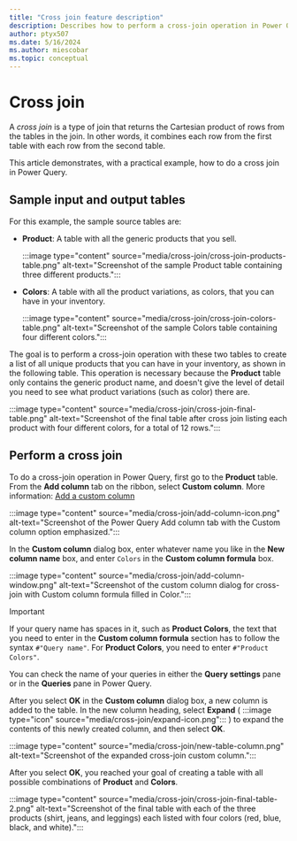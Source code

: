 ```yaml
---
title: "Cross join feature description"
description: Describes how to perform a cross-join operation in Power Query using sample product and color tables. 
author: ptyx507
ms.date: 5/16/2024
ms.author: miescobar
ms.topic: conceptual
---
```


# Cross join

A *cross join* is a type of join that returns the Cartesian product of rows from the tables in the join. In other words, it combines each row from the first table with each row from the second table.

This article demonstrates, with a practical example, how to do a cross join in Power Query.

## Sample input and output tables

For this example, the sample source tables are:

* **Product**: A table with all the generic products that you sell.

   :::image type="content" source="media/cross-join/cross-join-products-table.png" alt-text="Screenshot of the sample Product table containing three different products.":::

* **Colors**: A table with all the product variations, as colors, that you can have in your inventory.

   :::image type="content" source="media/cross-join/cross-join-colors-table.png" alt-text="Screenshot of the sample Colors table containing four different colors.":::

The goal is to perform a cross-join operation with these two tables to create a list of all unique products that you can have in your inventory, as shown in the following table. This operation is necessary because the **Product** table only contains the generic product name, and doesn't give the level of detail you need to see what product variations (such as color) there are.

:::image type="content" source="media/cross-join/cross-join-final-table.png" alt-text="Screenshot of the final table after cross join listing each product with four different colors, for a total of 12 rows.":::

## Perform a cross join

To do a cross-join operation in Power Query, first go to the **Product** table. From the **Add column** tab on the ribbon, select **Custom column**. More information: [Add a custom column](add-custom-column.md)

:::image type="content" source="media/cross-join/add-column-icon.png" alt-text="Screenshot of the Power Query Add column tab with the Custom column option emphasized.":::

In the **Custom column** dialog box, enter whatever name you like in the **New column name** box, and enter `Colors` in the **Custom column formula** box.

:::image type="content" source="media/cross-join/add-column-window.png" alt-text="Screenshot of the custom column dialog for cross-join with Custom column formula filled in Color.":::

> [!IMPORTANT]
>If your query name has spaces in it, such as **Product Colors**, the text that you need to enter in the **Custom column formula** section has to follow the syntax `#"Query name"`. For **Product Colors**, you need to enter `#"Product Colors"`.
>
>You can check the name of your queries in either the **Query settings** pane or in the **Queries** pane in Power Query.

After you select **OK** in the **Custom column** dialog box, a new column is added to the table. In the new column heading, select **Expand** ( :::image type="icon" source="media/cross-join/expand-icon.png"::: ) to expand the contents of this newly created column, and then select **OK**.

:::image type="content" source="media/cross-join/new-table-column.png" alt-text="Screenshot of the expanded cross-join custom column.":::

After you select **OK**, you reached your goal of creating a table with all possible combinations of **Product** and **Colors**.

:::image type="content" source="media/cross-join/cross-join-final-table-2.png" alt-text="Screenshot of the final table with each of the three products (shirt, jeans, and leggings) each listed with four colors (red, blue, black, and white).":::
